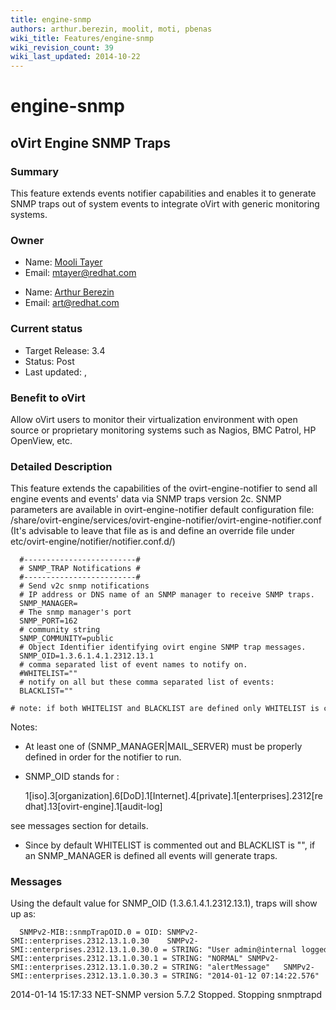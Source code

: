 ```yaml
---
title: engine-snmp
authors: arthur.berezin, moolit, moti, pbenas
wiki_title: Features/engine-snmp
wiki_revision_count: 39
wiki_last_updated: 2014-10-22
---
```


# engine-snmp

## oVirt Engine SNMP Traps

### Summary

This feature extends events notifier capabilities and enables it to generate SNMP traps out of system events to integrate oVirt with generic monitoring systems.

### Owner

*   Name: [Mooli Tayer](User:mtayer)
*   Email: <mtayer@redhat.com>

<!-- -->

*   Name: [Arthur Berezin](User:aberezin)
*   Email: <art@redhat.com>

### Current status

*   Target Release: 3.4
*   Status: Post
*   Last updated: ,

### Benefit to oVirt

Allow oVirt users to monitor their virtualization environment with open source or proprietary monitoring systems such as Nagios, BMC Patrol, HP OpenView, etc.

### Detailed Description

This feature extends the capabilities of the ovirt-engine-notifier to send all engine events and events' data via SNMP traps version 2c.
SNMP parameters are available in ovirt-engine-notifier default configuration file: /share/ovirt-engine/services/ovirt-engine-notifier/ovirt-engine-notifier.conf
(It's advisable to leave that file as is and define an override file under etc/ovirt-engine/notifier/notifier.conf.d/)

      #-------------------------#
      # SNMP_TRAP Notifications #
      #-------------------------#
      # Send v2c snmp notifications
      # IP address or DNS name of an SNMP manager to receive SNMP traps.
      SNMP_MANAGER=
      # The snmp manager's port
      SNMP_PORT=162
      # community string
      SNMP_COMMUNITY=public
      # Object Identifier identifying ovirt engine SNMP trap messages.
      SNMP_OID=1.3.6.1.4.1.2312.13.1
      # comma separated list of event names to notify on.
      #WHITELIST=""
      # notify on all but these comma separated list of events:
      BLACKLIST=""
      # note: if both WHITELIST and BLACKLIST are defined only WHITELIST is considered.

Notes:

*   At least one of (SNMP_MANAGER|MAIL_SERVER) must be properly defined in order for the notifier to run.
*   SNMP_OID stands for :

      1[iso].3[organization].6[DoD].1[Internet].4[private].1[enterprises].2312[redhat].13[ovirt-engine].1[audit-log]

see messages section for details.

*   Since by default WHITELIST is commented out and BLACKLIST is "", if an SNMP_MANAGER is defined all events will generate traps.

### Messages

Using the default value for SNMP_OID (1.3.6.1.4.1.2312.13.1), traps will show up as:

      SNMPv2-MIB::snmpTrapOID.0 = OID: SNMPv2-SMI::enterprises.2312.13.1.0.30    SNMPv2-SMI::enterprises.2312.13.1.0.30.0 = STRING: "User admin@internal logged in." SNMPv2-SMI::enterprises.2312.13.1.0.30.1 = STRING: "NORMAL" SNMPv2-SMI::enterprises.2312.13.1.0.30.2 = STRING: "alertMessage"   SNMPv2-SMI::enterprises.2312.13.1.0.30.3 = STRING: "2014-01-12 07:14:22.576"

2014-01-14 15:17:33 NET-SNMP version 5.7.2 Stopped. Stopping snmptrapd
